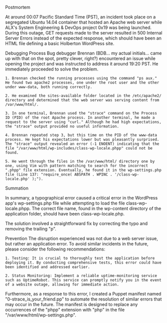 Postmortem

At around 00:07 Pacific Standard Time (PST), an incident took place on a segregated Ubuntu 14.04 container that hosted an Apache web server while ALX's System Engineering & DevOps project 0x19 was being launched. During this outage, GET requests made to the server resulted in 500 Internal Server Errors instead of the expected response, which should have been an HTML file defining a basic Holberton WordPress site.

Debugging Process
Bug debugger Brennan (BDB... my actual initials... came up with that on the spot, pretty clever, right?) encountered an issue while opening the project and was instructed to address it around 19:20 PST. He immediately proceeded to solve the problem.

    1. Brennan checked the running processes using the command "ps aux." He found two apache2 processes, one under the root user and the other under www-data, both running correctly.

    2. He examined the sites-available folder located in the /etc/apache2/ directory and determined that the web server was serving content from /var/www/html/.

    3. In one terminal, Brennan used the "strace" command on the Process ID (PID) of the root Apache process. In another terminal, he made a request to the server using "curl." Although he had high expectations, the "strace" output provided no useful information.

    4. Brennan repeated step 3, but this time on the PID of the www-data process. He kept his expectations lower but was pleasantly surprised. The "strace" output revealed an error (-1 ENOENT) indicating that the file "/var/www/html/wp-includes/class-wp-locale.phpp" could not be found.

    5. He went through the files in the /var/www/html/ directory one by one, using Vim with pattern matching to search for the incorrect ".phpp" file extension. Eventually, he found it in the wp-settings.php file (Line 137: "require_once( ABSPATH . WPINC . '/class-wp-locale.php' );").

Summation

In summary, a typographical error caused a critical error in the WordPress app's wp-settings.php file while attempting to load the file class-wp-locale.phpp. The correct file name, found in the wp-content directory of the application folder, should have been class-wp-locale.php.

The solution involved a straightforward fix by correcting the typo and removing the trailing "p".

Prevention
The disruption experienced was not due to a web server issue, but rather an application error. To avoid similar incidents in the future, please consider the following recommendations:

    1. Testing: It is crucial to thoroughly test the application before deploying it. By conducting comprehensive tests, this error could have been identified and addressed earlier.

    2. Status Monitoring: Implement a reliable uptime-monitoring service such as UptimeRobot. This service can promptly notify you in the event of a website outage, allowing for immediate action.

Furthermore, as a response to this error, I created a Puppet manifest named "0-strace_is_your_friend.pp" to automate the resolution of similar errors that may occur in the future. The manifest is designed to replace any occurrences of the "phpp" extension with "php" in the file "/var/www/html/wp-settings.php".
